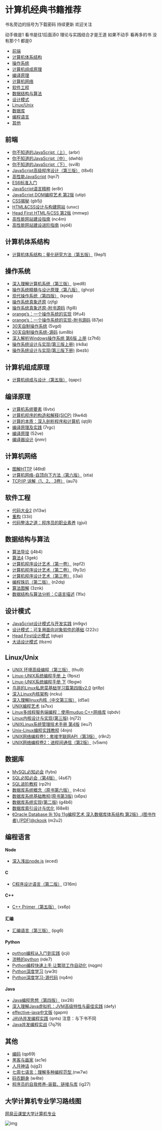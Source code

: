 # 计算机经典书籍推荐
书名旁边的括号为下载密码 持续更新 欢迎关注

动手做是1 看书是往1后面添0 理论与实践结合才是王道 如果不动手 看再多的书 没有那个1 都是0

* [前端](#前端)
* [计算机体系结构](#计算机体系结构)
* [操作系统](#操作系统)
* [计算机组成原理](#计算机组成原理)
* [编译原理](#编译原理)
* [计算机网络](#计算机网络)
* [软件工程](#软件工程)
* [数据结构与算法](#数据结构与算法)
* [设计模式](#设计模式)
* [Linux/Unix](#LinuxUnix)
* [数据库](#数据库)
* [编程语言](#编程语言)
* [其他](#其他)

## 前端
* [你不知道的JavaScript（上）](https://pan.baidu.com/s/1IcftWhmNQRm3O2JKhecykw ) (arbr)
* [你不知道的JavaScript（中）](https://pan.baidu.com/s/1abe5SOgLVaZNPQXKOS1VSw) (dwhb)
* [你不知道的JavaScript（下）](https://pan.baidu.com/s/1_kZSaEyQ5tyf1zW2XnWqkA) (svi8)
* [JavaScript高级程序设计（第三版）](https://pan.baidu.com/s/1hjvR5FJ-1tuV8Tl972iyHQ) (t8x6)
* [高性能JavaScript](https://pan.baidu.com/s/1VVwbEeLi5ibpd_xH59im8g) (tqn7)
* [ES6标准入门](http://es6.ruanyifeng.com/)
* [JavaScript语言精粹](https://pan.baidu.com/s/1hfVZ5p1fh-Tlzp1k7l9_yw) (er8r)
* [JavaScript DOM编程艺术 第2版](https://pan.baidu.com/s/1oUvE2rpuZMR87_odtnw7tQ) (utip)
* [CSS揭秘](https://pan.baidu.com/s/1VPmGbrT_PNGP9wjWetXr-Q) (gb5j)
* [HTML&CSS设计与构建网站](https://pan.baidu.com/s/1mgK8IaP-TVWiXEIjzjX6Yw) (unxc)
* [Head First HTML与CSS 第2版](https://pan.baidu.com/s/1iFiXM-7k0DGjqEOli-O5cw) (mmwp)
* [高性能网站建设指南](https://pan.baidu.com/s/1fPeSWTs8DnMbeNkjk24UMA) (nc4m)
* [高性能网站建设进阶指南](https://pan.baidu.com/s/1TrcqzMtdAmynIrZAyz-84Q) (ejd4)

## 计算机体系结构
* [计算机体系结构：量化研究方法（第五版）](https://pan.baidu.com/s/1MW0htaBzW1a1b2Cx5A2VQg) (9ep1)

## 操作系统
* [深入理解计算机系统（第三版）](https://pan.baidu.com/s/1zHYgEcLKT5v987ugia6YMw) (ped8)
* [操作系统精髓与设计原理（第八版）](https://pan.baidu.com/s/1VTBtrXbtl2xIUxe1LyJKbA) (ghcp)
* [现代操作系统（第四版）](https://pan.baidu.com/s/1koTyEu8RQbzGTPGsP2UOsg) (kpqq)
* [操作系统真象还原](https://pan.baidu.com/s/12JTNP6rnVgniAGLGTtcpNQ) (zjfg)
* [操作系统真象还原-附书源码](https://pan.baidu.com/s/1nNFicFXPTBFFavxg-gAgmQ) (fgi8)
* [orange’s：一个操作系统的实现](https://pan.baidu.com/s/1GSEOnRZwgktL75BCxSavzg) (9fu4)
* [orange’s：一个操作系统的实现-附书源码](https://pan.baidu.com/s/1lbTL3mj-xS2fM9G9iX2vNQ) (87je)
* [30天自制操作系统](https://pan.baidu.com/s/1Qy9dkIw_Co-o9qk9_1aGpg) (5vgd)
* [30天自制操作系统-源码](https://pan.baidu.com/s/1G5Dw0REwllGLVg8W8ZtdNg) (um8b)
* [深入解析Windows操作系统 第6版 上册](https://pan.baidu.com/s/1hCPx4A88GfLEJ5FJ8iGavg) (z7h6)
* [操作系统设计与实现(第三版上册)](https://pan.baidu.com/s/1u2tk7NvnnDyIdrSpUcIkrw) (rk8a)
* [操作系统设计与实现(第三版下册)](https://pan.baidu.com/s/19jnrNAKb5tmiOSwQggo2zA) (bezb)

## 计算机组成原理
* [计算机组成与设计（第五版）](https://pan.baidu.com/s/1C6Qc5dvIPS1ku5Xk045rBg) (qapc)

## 编译原理
* [计算机系统要素](https://pan.baidu.com/s/151dLoUDgKyW3PLTZ2ZxCkg) (6vtx)
* [计算机程序的构造和解释(SICP)](https://pan.baidu.com/s/1yLUnwD8UcxoYVrCVwrrxOg) (9w4d)
* [计算的本质：深入剖析程序和计算机](https://pan.baidu.com/s/1lrwAQySgcHD8xQMcdopO7A) (qtj9)
* [编译原理及实践](https://pan.baidu.com/s/1w4SwKxxKFQjVJZJD2yJs2w) (7rgc)
* [编译原理](https://pan.baidu.com/s/1GcjNUALGxh-_6r37Krib1w) (52ve)
* [编译器设计](https://pan.baidu.com/s/1Rr3j75nh726VvlHfGDRMnA) (jnmr)

## 计算机网络
* [图解HTTP](https://pan.baidu.com/s/1VNmgydBxuhy7xQESIAHP3A) (46td)
* [计算机网络-自顶向下方法（第六版）](https://pan.baidu.com/s/1wRgRkkbpNqoDcMF4oG70_Q) (stia)
* [TCP/IP 详解（1、2、 3卷）](https://pan.baidu.com/s/19-BgfQCKI2msWeEqrBEZCQ) (au7i)

## 软件工程
* [代码大全2](https://pan.baidu.com/s/1XBuVz6nPROkD5FnbSqi1iQ) (h13w)
* [重构](https://pan.baidu.com/s/1fxio-zlyLROkunjLVKZqUA) (33ii)
* [代码整洁之道：程序员的职业素养](https://pan.baidu.com/s/1YAWtux7RsJh-7P3TW5j1Gw) (gjui)

## 数据结构与算法
* [算法导论](https://pan.baidu.com/s/168GnPzXaTiCHLlg3JEyztg) (j4b4)
* [算法4](https://pan.baidu.com/s/1FGQeJbi0MeJl4Nkbgrh0-w) (3gek)
* [计算机程序设计艺术（第一卷）](https://pan.baidu.com/s/1bqaYcD3UH4GdsFlNTa0fHQ) (epf2)
* [计算机程序设计艺术（第二卷）](https://pan.baidu.com/s/173pFW3qO4DfR2kJm0bRvfA) (9y3z)
* [计算机程序设计艺术（第三卷）](https://pan.baidu.com/s/1xWOIKorMomJz7ivg_teQEQ) (i3ai)
* [编程珠玑（第二版）](https://pan.baidu.com/s/19h3USRJH44Wm_VbVmO2DlQ) (n2dq)
* [算法图解](https://pan.baidu.com/s/1aV938BT_WcjbghQHOuLoMw) (3znk)
* [数据结构与算法分析：C语言描述](https://pan.baidu.com/s/1n_svUD08lhPlrtOBXA94zA) (1fix)

## 设计模式
* [JavaScript设计模式与开发实践](https://pan.baidu.com/s/13NXYlCsr4RR1CScmOYX3Zw) (m9gv)
* [设计模式：可复用面向对象软件的基础](https://pan.baidu.com/s/1dokNRJR6YAMKjVDn_2fHXQ) (222c)
* [Head First设计模式](https://pan.baidu.com/s/177gYpz1FZosXwvVSvJDHvw) (qtup)
* [大话设计模式](https://pan.baidu.com/s/1u1DA5eNr_FWX4giGGC8TQA) (tbzm)

## Linux/Unix
* [UNIX 环境高级编程（第三版）](https://pan.baidu.com/s/16u6OSCVZiPQWZkMvG28W8Q) (thu9)
* [Linux-UNIX系统编程手册 上](https://pan.baidu.com/s/18GsxIkIhGF9D70o_HCrhyg) (9psz)
* [Linux-UNIX系统编程手册 下](https://pan.baidu.com/s/1Gtir-zL0eJEQAAvPkeggqg) (9pgw)
* [鸟哥的Linux私房菜基础学习篇第四版v2.0](https://pan.baidu.com/s/102hTHFjqzTapWAGLiYa3mg) (pt8p)
* [深入Linux内核架构](https://pan.baidu.com/s/1JsWIQh6EZ7qRzRhyazpIrw) (ncku)
* [深入理解linux内核（中文第三版）](https://pan.baidu.com/s/1Md6JUACT3nGQQI7yjKtedA) (d5ai)
* [UNIX编程艺术](https://pan.baidu.com/s/12yHW3xjdHPHkD3f_VDfjWQ) (a7sx)
* [Linux多线程服务端编程：使用muduo C++网络库](https://pan.baidu.com/s/1r1SnebfIY4iPDf4LQfOKqw) (qbdv)
* [Linux内核设计与实现(第三版)](https://pan.baidu.com/s/1Nqe5nzZQNQOeFmraWUq-lw) (nj72)
* [UNIXLinux系统管理技术手册 第4版](https://pan.baidu.com/s/12ePQkqsfHPcp6zV7QjTcWg) (ieu7)
* [Unix-Linux编程实践教程](https://pan.baidu.com/s/1fWMs1NsiYq9AFGCnlthGrA) (4njn)
* [UNIX网络编程卷1：套接字联网API（第3版）](https://pan.baidu.com/s/1aQ9x59hBDdgwPu6hO301pA) (r9n2)
* [UNIX网络编程卷2：进程间通信（第2版）](https://pan.baidu.com/s/1oaP-L2BC-5FYsjZJvsmXNQ) (v5wm)

## 数据库
* [MySQL必知必会](https://pan.baidu.com/s/18JYueApVJ9RguOsrmI-wRA) (fybs)
* [SQL必知必会（第4版）](https://pan.baidu.com/s/1pxcrgwJR0guoS1tQ9oERSA) (4s67)
* [SQL进阶教程](https://pan.baidu.com/s/1ecfKs5YBDu67V50dFn6h1w) (rp2h)
* [数据库系统概念（原书第六版）](https://pan.baidu.com/s/1NLgxt5cDv-rLkP_wIF8cCg) (n4cs)
* [数据库系统基础教程(原书第3版)](https://pan.baidu.com/s/1iuYHJnh5jA8LJTO0cUQ-0w) (s6ps)
* [数据库系统实现(第二版)](https://pan.baidu.com/s/1Y0rjpPciol1MoBAcajESHg) (g4b6)
* [数据库索引设计与优化](https://pan.baidu.com/s/1jLti6yio-tp6y2QNa8gTxA) (68e8)
* [《Oracle Database 9i 10g 11g编程艺术 深入数据库体系结构 第2版》.(图书作者).[PDF]@ckook](https://pan.baidu.com/s/1KbiFeoqG4zPoGZMqgAfofA) (m2u2)


## 编程语言
#### Node
* [深入浅出node.js](https://pan.baidu.com/s/1y-SQUGUjvxoFcqzXV-hfNQ) (eced)

#### C
* [C程序设计语言（第二版）](https://pan.baidu.com/s/12CD0PiC6OWs0F89UU3fHMA) (316m)

#### C++
* [C++ Primer（第五版）](https://pan.baidu.com/s/1CYXBdNwTBpMJVL6nk0Xlsg) (xs6p)

#### 汇编
* [汇编语言（第三版）](https://pan.baidu.com/s/1ADiZUzgJeW1T4FQrzBLbWA) (ipg6)

#### Python
* [python编程从入门到实践](https://pan.baidu.com/s/1AQAvdxzYAS1OFv8_aYEruQ) (jcji)
* [流畅的python](https://pan.baidu.com/s/1rq-jwyPOibso8auDC5q9FQ) (rde7)
* [Python编程快速上手  让繁琐工作自动化](https://pan.baidu.com/s/1F0Rcs-E87alKM9G66z2c2Q) (nqgm)
* [Python深度学习](https://pan.baidu.com/s/1tE33l1UzxnToOumA6GYSVw) (yw3t)
* [Python深度学习-源代码](https://pan.baidu.com/s/1xIsNIf7VuK0gQ9xiDCWkrg) (rq4m)

#### Java
* [Java编程思想（第四版）](https://pan.baidu.com/s/1RXDTTWvomqpR2B2n5plHHw) (sv26)
* [深入理解Java虚拟机：JVM高级特性与最佳实践](https://pan.baidu.com/s/1J_2eaSbNB-1ybp35wTEM0Q) (defy)
* [effective-java中文版](https://pan.baidu.com/s/10VwjSYaBOldKyVxCNjiEzg) (gapm)
* [JAVA并发编程实践](https://pan.baidu.com/s/17oK9OOZiirTcmM-Wag6eoQ) (qnts) 注意：与下书不同
* [Java并发编程实战](https://pan.baidu.com/s/1GGLw1vsaJZxj8x_4iO6XYA) (7q79)

## 其他
* [编码](https://pan.baidu.com/s/1Qo9lIW_-Gfo9JDniCAnA8Q) (qp69)
* [黑客与画家](https://pan.baidu.com/s/1VyvhU9_og_-gf4jVizyZyQ) (ac1e)
* [人月神话](https://pan.baidu.com/s/1PuDzVePanlO4hwfyHQ-tVQ) (ujg2)
* [七周七语言：理解多种编程范型 ](https://pan.baidu.com/s/1EPZw9Gmlzx0R9IYa10kkpA) (nw7w)
* [码农翻身](https://pan.baidu.com/s/12Kv8urIBLMQWcGC2SZyAWw) (w4te)
* [程序员的自我修养-装载、链接与库](https://pan.baidu.com/s/1hdP_FBDFj5VkWfgW-a3Ouw) (ig27)

## 大学计算机专业学习路线图

[网易云课堂大学计算机专业](https://study.163.com/curricula/cs.htm)


![img](https://github.com/woai3c/recommended-books/blob/master/Computer%20Science.png)
